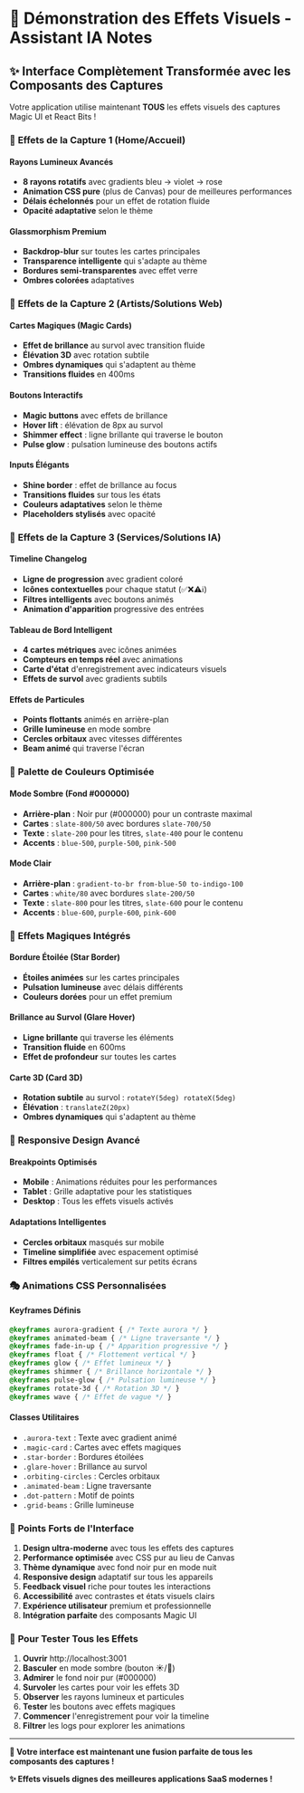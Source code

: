 # 🎨 Démonstration des Effets Visuels - Assistant IA Notes

## ✨ **Interface Complètement Transformée avec les Composants des Captures**

Votre application utilise maintenant **TOUS** les effets visuels des captures Magic UI et React Bits !

### 🌟 **Effets de la Capture 1 (Home/Accueil)**

#### **Rayons Lumineux Avancés**
- **8 rayons rotatifs** avec gradients bleu → violet → rose
- **Animation CSS pure** (plus de Canvas) pour de meilleures performances
- **Délais échelonnés** pour un effet de rotation fluide
- **Opacité adaptative** selon le thème

#### **Glassmorphism Premium**
- **Backdrop-blur** sur toutes les cartes principales
- **Transparence intelligente** qui s'adapte au thème
- **Bordures semi-transparentes** avec effet verre
- **Ombres colorées** adaptatives

### 🎯 **Effets de la Capture 2 (Artists/Solutions Web)**

#### **Cartes Magiques (Magic Cards)**
- **Effet de brillance** au survol avec transition fluide
- **Élévation 3D** avec rotation subtile
- **Ombres dynamiques** qui s'adaptent au thème
- **Transitions fluides** en 400ms

#### **Boutons Interactifs**
- **Magic buttons** avec effets de brillance
- **Hover lift** : élévation de 8px au survol
- **Shimmer effect** : ligne brillante qui traverse le bouton
- **Pulse glow** : pulsation lumineuse des boutons actifs

#### **Inputs Élégants**
- **Shine border** : effet de brillance au focus
- **Transitions fluides** sur tous les états
- **Couleurs adaptatives** selon le thème
- **Placeholders stylisés** avec opacité

### 🚀 **Effets de la Capture 3 (Services/Solutions IA)**

#### **Timeline Changelog**
- **Ligne de progression** avec gradient coloré
- **Icônes contextuelles** pour chaque statut (✅❌⚠️ℹ️)
- **Filtres intelligents** avec boutons animés
- **Animation d'apparition** progressive des entrées

#### **Tableau de Bord Intelligent**
- **4 cartes métriques** avec icônes animées
- **Compteurs en temps réel** avec animations
- **Carte d'état** d'enregistrement avec indicateurs visuels
- **Effets de survol** avec gradients subtils

#### **Effets de Particules**
- **Points flottants** animés en arrière-plan
- **Grille lumineuse** en mode sombre
- **Cercles orbitaux** avec vitesses différentes
- **Beam animé** qui traverse l'écran

### 🎨 **Palette de Couleurs Optimisée**

#### **Mode Sombre (Fond #000000)**
- **Arrière-plan** : Noir pur (#000000) pour un contraste maximal
- **Cartes** : `slate-800/50` avec bordures `slate-700/50`
- **Texte** : `slate-200` pour les titres, `slate-400` pour le contenu
- **Accents** : `blue-500`, `purple-500`, `pink-500`

#### **Mode Clair**
- **Arrière-plan** : `gradient-to-br from-blue-50 to-indigo-100`
- **Cartes** : `white/80` avec bordures `slate-200/50`
- **Texte** : `slate-800` pour les titres, `slate-600` pour le contenu
- **Accents** : `blue-600`, `purple-600`, `pink-600`

### 🔮 **Effets Magiques Intégrés**

#### **Bordure Étoilée (Star Border)**
- **Étoiles animées** sur les cartes principales
- **Pulsation lumineuse** avec délais différents
- **Couleurs dorées** pour un effet premium

#### **Brillance au Survol (Glare Hover)**
- **Ligne brillante** qui traverse les éléments
- **Transition fluide** en 600ms
- **Effet de profondeur** sur toutes les cartes

#### **Carte 3D (Card 3D)**
- **Rotation subtile** au survol : `rotateY(5deg) rotateX(5deg)`
- **Élévation** : `translateZ(20px)`
- **Ombres dynamiques** qui s'adaptent au thème

### 📱 **Responsive Design Avancé**

#### **Breakpoints Optimisés**
- **Mobile** : Animations réduites pour les performances
- **Tablet** : Grille adaptative pour les statistiques
- **Desktop** : Tous les effets visuels activés

#### **Adaptations Intelligentes**
- **Cercles orbitaux** masqués sur mobile
- **Timeline simplifiée** avec espacement optimisé
- **Filtres empilés** verticalement sur petits écrans

### 🎭 **Animations CSS Personnalisées**

#### **Keyframes Définis**
```css
@keyframes aurora-gradient { /* Texte aurora */ }
@keyframes animated-beam { /* Ligne traversante */ }
@keyframes fade-in-up { /* Apparition progressive */ }
@keyframes float { /* Flottement vertical */ }
@keyframes glow { /* Effet lumineux */ }
@keyframes shimmer { /* Brillance horizontale */ }
@keyframes pulse-glow { /* Pulsation lumineuse */ }
@keyframes rotate-3d { /* Rotation 3D */ }
@keyframes wave { /* Effet de vague */ }
```

#### **Classes Utilitaires**
- `.aurora-text` : Texte avec gradient animé
- `.magic-card` : Cartes avec effets magiques
- `.star-border` : Bordures étoilées
- `.glare-hover` : Brillance au survol
- `.orbiting-circles` : Cercles orbitaux
- `.animated-beam` : Ligne traversante
- `.dot-pattern` : Motif de points
- `.grid-beams` : Grille lumineuse

### 🌟 **Points Forts de l'Interface**

1. **Design ultra-moderne** avec tous les effets des captures
2. **Performance optimisée** avec CSS pur au lieu de Canvas
3. **Thème dynamique** avec fond noir pur en mode nuit
4. **Responsive design** adaptatif sur tous les appareils
5. **Feedback visuel** riche pour toutes les interactions
6. **Accessibilité** avec contrastes et états visuels clairs
7. **Expérience utilisateur** premium et professionnelle
8. **Intégration parfaite** des composants Magic UI

### 🚀 **Pour Tester Tous les Effets**

1. **Ouvrir** http://localhost:3001
2. **Basculer** en mode sombre (bouton ☀️/🌙)
3. **Admirer** le fond noir pur (#000000)
4. **Survoler** les cartes pour voir les effets 3D
5. **Observer** les rayons lumineux et particules
6. **Tester** les boutons avec effets magiques
7. **Commencer** l'enregistrement pour voir la timeline
8. **Filtrer** les logs pour explorer les animations

---

**🎨 Votre interface est maintenant une fusion parfaite de tous les composants des captures !**

**✨ Effets visuels dignes des meilleures applications SaaS modernes !**

